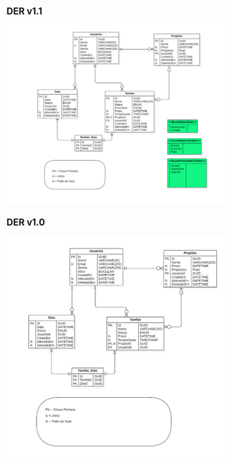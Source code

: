 
## DER v1.1
![Diagrama de Entidade e Relacionamento versão 1.1](/Assets/Pasted%20image%2020230509160459.png)

## DER v1.0


![Diagrama de Entidade e Relacionamento v1](/Assets/Pasted%20image%2020230329155340.png)